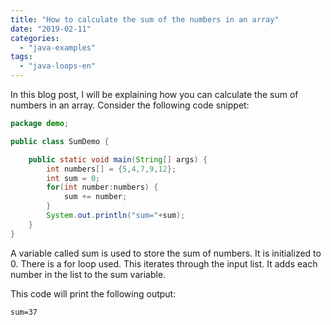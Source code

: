 ```yaml
---
title: "How to calculate the sum of the numbers in an array"
date: "2019-02-11"
categories: 
  - "java-examples"
tags: 
  - "java-loops-en"
---
```


In this blog post, I will be explaining how you can calculate the sum of numbers in an array. Consider the following code snippet:

````java
package demo;

public class SumDemo {

    public static void main(String[] args) { 
        int numbers[] = {5,4,7,9,12};
        int sum = 0; 
        for(int number:numbers) { 
            sum += number; 
        } 
        System.out.println("sum="+sum);
    }
}
````

A variable called sum is used to store the sum of numbers. It is initialized to 0. There is a for loop used. This iterates through the input list. It adds each number in the list to the sum variable.

This code will print the following output:

```
sum=37
```
